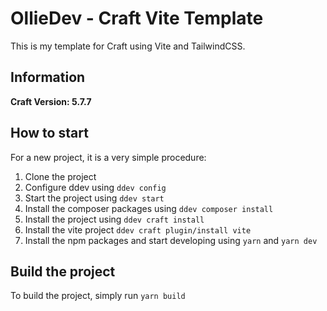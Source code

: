 # OllieDev - Craft Vite Template

This is my template for Craft using Vite and TailwindCSS.

## Information

**Craft Version: 5.7.7**

## How to start

For a new project, it is a very simple procedure:
1. Clone the project
2. Configure ddev using ```ddev config```
3. Start the project using ```ddev start```
4. Install the composer packages using ```ddev composer install```
5. Install the project using ```ddev craft install```
6. Install the vite project ```ddev craft plugin/install vite```
7. Install the npm packages and start developing using ```yarn``` and ```yarn dev```

## Build the project

To build the project, simply run ```yarn build```